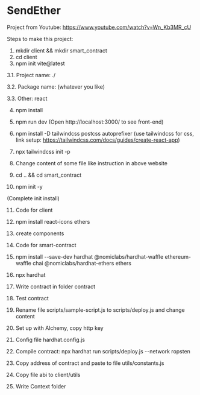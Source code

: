 # SendEther

Project from Youtube: https://www.youtube.com/watch?v=Wn_Kb3MR_cU

Steps to make this project:
1. mkdir client && mkdir smart_contract
2. cd client
3. npm init vite@latest 

3.1. Project name: ./

3.2. Package name: (whatever you like)

3.3. Other: react

4. npm install
5. npm run dev
(Open http://localhost:3000/ to see front-end)
6. npm install -D tailwindcss postcss autoprefixer
(use tailwindcss for css, link setup: https://tailwindcss.com/docs/guides/create-react-app)
7. npx tailwindcss init -p
8. Change content of some file like instruction in above website

9. cd .. && cd smart_contract
10. npm init -y

(Complete init install)

11. Code for client
12. npm install react-icons ethers 
13. create components

14. Code for smart-contract
15. npm install --save-dev hardhat @nomiclabs/hardhat-waffle ethereum-waffle chai @nomiclabs/hardhat-ethers ethers

16. npx hardhat
17. Write contract in folder contract
18. Test contract
19. Rename file scripts/sample-script.js to scripts/deploy.js and change content
20. Set up with Alchemy, copy http key
21. Config file hardhat.config.js
22. Compile contract: npx hardhat run scripts/deploy.js --network ropsten
23. Copy address of contract and paste to file utils/constants.js
24. Copy file abi to client/utils
25. Write Context folder
